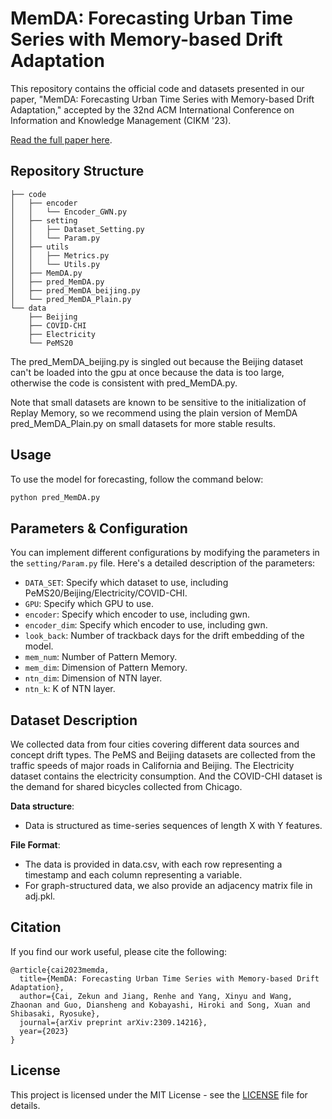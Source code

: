 # MemDA: Forecasting Urban Time Series with Memory-based Drift Adaptation

This repository contains the official code and datasets presented in our paper, "MemDA: Forecasting Urban Time Series with Memory-based Drift Adaptation," accepted by the 32nd ACM International Conference on Information and Knowledge Management (CIKM '23).

[Read the full paper here](https://arxiv.org/abs/2309.14216).

## Repository Structure

```
├── code
│   ├── encoder
│   │   └── Encoder_GWN.py
│   ├── setting
│   │   ├── Dataset_Setting.py
│   │   └── Param.py
│   ├── utils
│   │   ├── Metrics.py
│   │   └── Utils.py
│   ├── MemDA.py
│   ├── pred_MemDA.py
│   ├── pred_MemDA_beijing.py
│   └── pred_MemDA_Plain.py
└── data
    ├── Beijing
    ├── COVID-CHI
    ├── Electricity
    └── PeMS20
```
The pred_MemDA_beijing.py is singled out because the Beijing dataset can't be loaded into the gpu at once because the data is too large, otherwise the code is consistent with pred_MemDA.py.

Note that small datasets are known to be sensitive to the initialization of Replay Memory, so we recommend using the plain version of MemDA pred_MemDA_Plain.py on small datasets for more stable results.


## Usage

To use the model for forecasting, follow the command below:

```bash
python pred_MemDA.py
```

## Parameters & Configuration

You can implement different configurations by modifying the parameters in the `setting/Param.py` file.
Here's a detailed description of the parameters:

- `DATA_SET`: Specify which dataset to use, including PeMS20/Beijing/Electricity/COVID-CHI.
- `GPU`: Specify which GPU to use.
- `encoder`: Specify which encoder to use, including gwn.
- `encoder_dim`: Specify which encoder to use, including gwn.
- `look_back`: Number of trackback days for the drift embedding of the model.
- `mem_num`: Number of Pattern Memory.
- `mem_dim`: Dimension of Pattern Memory.
- `ntn_dim`: Dimension of NTN layer.
- `ntn_k`: K of NTN layer.


## Dataset Description

We collected data from four cities covering different data sources and concept drift types. The PeMS and Beijing datasets are collected from the traffic speeds of major roads in California and Beijing. The Electricity dataset contains the electricity consumption. And the COVID-CHI dataset is the demand for shared bicycles collected from Chicago.

**Data structure**:
- Data is structured as time-series sequences of length X with Y features.

**File Format**:
- The data is provided in data.csv, with each row representing a timestamp and each column representing a variable.
- For graph-structured data, we also provide an adjacency matrix file in adj.pkl.


## Citation

If you find our work useful, please cite the following:

```
@article{cai2023memda,
  title={MemDA: Forecasting Urban Time Series with Memory-based Drift Adaptation},
  author={Cai, Zekun and Jiang, Renhe and Yang, Xinyu and Wang, Zhaonan and Guo, Diansheng and Kobayashi, Hiroki and Song, Xuan and Shibasaki, Ryosuke},
  journal={arXiv preprint arXiv:2309.14216},
  year={2023}
}
```

## License

This project is licensed under the MIT License - see the [LICENSE](LICENSE) file for details.